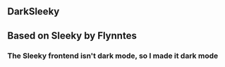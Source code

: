 ## DarkSleeky

## Based on Sleeky by Flynntes

### The Sleeky frontend isn't dark mode, so I made it dark mode
